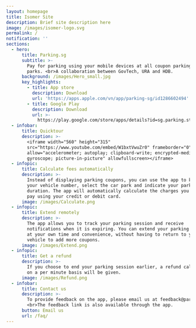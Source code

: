 ```yaml
---
layout: homepage
title: Isomer Site
description: Brief site description here
image: /images/isomer-logo.svg
permalink: /
notification: ''
sections:
  - hero:
      title: Parking.sg
      subtitle: >-
        Pay for parking using your mobile devices at all coupon parking car
        parks. <br>A collaboration between GovTech, URA and HDB.
      background: /images/Hero_small.jpg
      key_highlights:
        - title: App store
          description: Download
          url: 'https://apps.apple.com/vn/app/parking-sg/id1286602494'
        - title: Google Play
          description: Download
          url: >-
            https://play.google.com/store/apps/details?id=sg.parking.streetsmart&hl=en
  - infobar:
      title: Quicktour
      description: >-
        <iframe width="560" height="315"
        src="https://www.youtube.com/embed/W1bxtVwuZr0" frameborder="0"
        allow="accelerometer; autoplay; clipboard-write; encrypted-media;
        gyroscope; picture-in-picture" allowfullscreen></iframe>
  - infopic:
      title: Calculate fees automatically
      description: >-
        Instead of displaying parking coupons, you can use the app to key in
        your vehicle number, select the car park and indicate your parking
        duration. The app will automatically calculate the charges you have to
        pay using your credit or debit card.
      image: /images/Calculate.png
  - infopic:
      title: Extend remotely
      description: >-
        The app allows you to track your parking session and receive
        notifications when it is expiring. You can extend your parking duration
        at your own time and convenience, without having to return to your
        vehicle to add more coupons.
      image: /images/Extend.png
  - infopic:
      title: Get a refund
      description: >-
        If you choose to end your parking session earlier, a refund calculated
        on a per minute basis will be given.
      image: /images/Refund.png
  - infobar:
      title: Contact us
      description: >-
        To provide feedback on the app, please email us at feedback@parking.sg.
        <br>The feedback link is also available through the app.
      button: Email us
      url: /faq/
---
```

